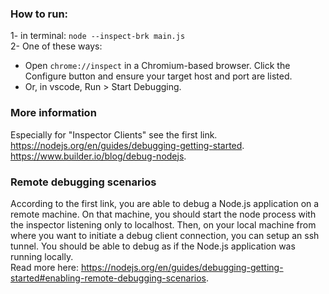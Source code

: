 ### How to run:
1- in terminal: `node --inspect-brk main.js`  
2- One of these ways:  
  - Open `chrome://inspect` in a Chromium-based browser. Click the Configure button and ensure your target host and port are listed.  
  - Or, in vscode, Run > Start Debugging.


### More information
Especially for "Inspector Clients" see the first link.  
https://nodejs.org/en/guides/debugging-getting-started.    
https://www.builder.io/blog/debug-nodejs.  


### Remote debugging scenarios
According to the first link, you are able to debug a Node.js application on a remote machine. On that machine, you should start the node process with the inspector listening only to localhost. Then, on your local machine from where you want to initiate a debug client connection, you can setup an ssh tunnel. You should be able to debug as if the Node.js application was running locally.  
Read more here: https://nodejs.org/en/guides/debugging-getting-started#enabling-remote-debugging-scenarios.
